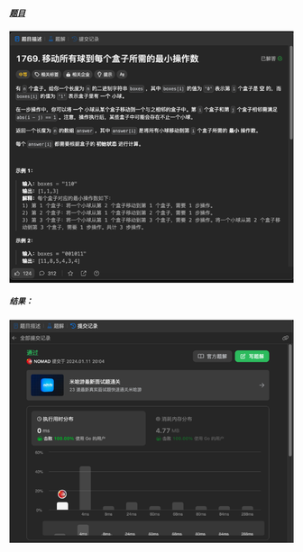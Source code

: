 ##### [题目](https://leetcode.cn/problems/minimum-number-of-operations-to-move-all-balls-to-each-box/description/)
![pic](img.png)
##### 结果：
![pic](result.png)